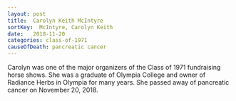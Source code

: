 ```yaml
---
layout: post
title:  Carolyn Keith McIntyre
sortKey:  McIntyre, Carolyn Keith
date:   2018-11-20
categories: class-of-1971
causeOfDeath: pancreatic cancer
---
```

Carolyn was one of the major organizers of the Class of 1971 fundraising horse shows. She was a graduate of Olympia College and owner of Radiance Herbs in Olympia for many years. She passed away of pancreatic cancer on November 20, 2018.
